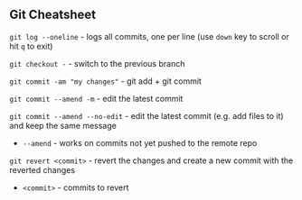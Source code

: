 
## Git Cheatsheet

`git log --oneline` - logs all commits, one per line (use `down` key to scroll or hit `q` to exit)

`git checkout -` - switch to the previous branch

`git commit -am "my changes"` - git add + git commit

`git commit --amend -m` - edit the latest commit

`git commit --amend --no-edit` - edit the latest commit (e.g. add files to it) and keep the same message

- `--amend` - works on commits not yet pushed to the remote repo

`git revert <commit>` - revert the changes and create a new commit with the reverted changes

- `<commit>` - commits to revert
